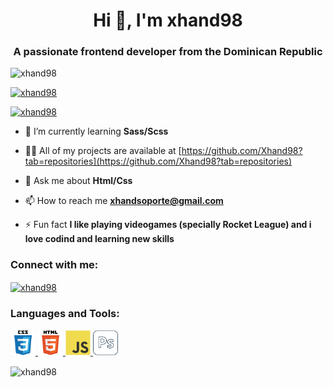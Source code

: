 <h1 align="center">Hi 👋, I'm xhand98</h1>
<h3 align="center">A passionate frontend developer from the Dominican Republic</h3>

<p align="left"> <img src="https://komarev.com/ghpvc/?username=xhand98&label=Profile%20views&color=0e75b6&style=flat" alt="xhand98" /> </p>

<p align="left"> <a href="https://github.com/ryo-ma/github-profile-trophy"><img src="https://github-profile-trophy.vercel.app/?username=xhand98" alt="xhand98" /></a> </p>

<p align="left"> <a href="https://twitter.com/xhand98" target="blank"><img src="https://img.shields.io/twitter/follow/xhand98?logo=twitter&style=for-the-badge" alt="xhand98" /></a> </p>

- 🌱 I’m currently learning **Sass/Scss**

- 👨‍💻 All of my projects are available at [https://github.com/Xhand98?tab=repositories](https://github.com/Xhand98?tab=repositories)

- 💬 Ask me about **Html/Css**

- 📫 How to reach me **xhandsoporte@gmail.com**

- ⚡ Fun fact **I like playing videogames (specially Rocket League) and i love codind and learning new skills**

<h3 align="left">Connect with me:</h3>
<p align="left">
<a href="https://twitter.com/xhand98" target="blank"><img align="center" src="https://raw.githubusercontent.com/rahuldkjain/github-profile-readme-generator/master/src/images/icons/Social/twitter.svg" alt="xhand98" height="30" width="40" /></a>
</p>

<h3 align="left">Languages and Tools:</h3>
<p align="left"> <a href="https://www.w3schools.com/css/" target="_blank" rel="noreferrer"> <img src="https://raw.githubusercontent.com/devicons/devicon/master/icons/css3/css3-original-wordmark.svg" alt="css3" width="40" height="40"/> </a> <a href="https://www.w3.org/html/" target="_blank" rel="noreferrer"> <img src="https://raw.githubusercontent.com/devicons/devicon/master/icons/html5/html5-original-wordmark.svg" alt="html5" width="40" height="40"/> </a> <a href="https://developer.mozilla.org/en-US/docs/Web/JavaScript" target="_blank" rel="noreferrer"> <img src="https://raw.githubusercontent.com/devicons/devicon/master/icons/javascript/javascript-original.svg" alt="javascript" width="40" height="40"/> </a> <a href="https://www.photoshop.com/en" target="_blank" rel="noreferrer"> <img src="https://raw.githubusercontent.com/devicons/devicon/master/icons/photoshop/photoshop-line.svg" alt="photoshop" width="40" height="40"/> </a> </p>

<p><img align="center" src="https://github-readme-stats.vercel.app/api/top-langs?username=xhand98&show_icons=true&locale=en&layout=compact" alt="xhand98" /></p>
